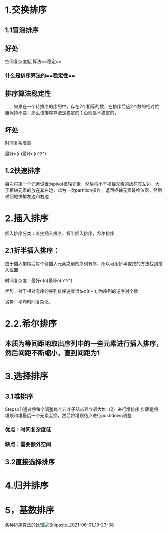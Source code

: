 # 1.交换排序

## 1.1冒泡排序

## 好处

空间复杂度低,算法==稳定==

### 什么是排序算法的==稳定性==

## **排序算法稳定性**

　　如果在一个待排序的序列中，存在2个相等的数，在排序后这2个数的相对位置保持不变，那么该排序算法是稳定的；否则是不稳定的。

## 坏处

时间复杂度高

最好o(n)最坏o(n^2^)

## 1.2快速排序

每次将第一个元素设置为pivot枢轴元素，然后将小于枢轴元素的放在其左边，大于枢轴元素的放在其右边，此为一次partition操作，返回枢轴元素最终位置，然后递归地快排左边和右边

# 2.插入排序
插入排序分类：直接插入排序，折半插入排序，希尔排序

## 2.1折半插入排序：
由于插入排序后每个待插入元素之前的序列有序，所以可用折半查找的方法找到插入位置

时间复杂度：最好o(n)最坏o(n^2^)

优势：对于相对有序的序列排序速度很快o(n+I),I为序列的逆序对个数

劣势：平均时间复杂高,


# 2.2.希尔排序

## 本质为等间距地取出序列中的一些元素进行插入排序，然后间距不断缩小，直到间距为1


# 3.选择排序
## 3.1堆排序

Steps:(1)通过将每个调整每个非叶子结点建立最大堆（2）进行堆排序,步骤是将堆顶和堆最后一个元素互换，然后将堆顶结点进行pushdown调整
### 优点：时间复杂度低

### 缺点：需要额外空间
## 3.2直接选择排序

# 4.归并排序

# 5，基数排序
各种排序算法的比较![Snipaste_2021-06-01_19-23-38](5BB1EE24C83B42DC8AC9DD04884557F6)